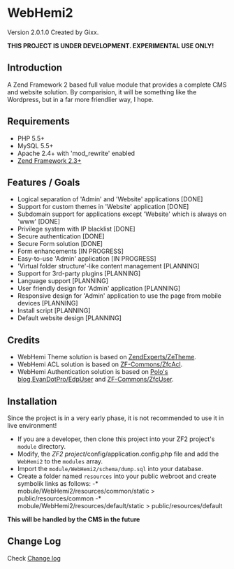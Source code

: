 WebHemi2
========

Version 2.0.1.0 Created by Gixx.

**THIS PROJECT IS UNDER DEVELOPMENT. EXPERIMENTAL USE ONLY!**

Introduction
------------

A Zend Framework 2 based full value module that provides a complete CMS and website solution. By comparision, it will be something like the Wordpress, but in a far more friendlier way, I hope.

Requirements
------------

- PHP 5.5+
- MySQL 5.5+
- Apache 2.4+ with 'mod_rewrite' enabled
- [Zend Framework 2.3+](https://github.com/zendframework/zf2)

Features / Goals
----------------

- Logical separation of 'Admin' and 'Website' applications [DONE]
- Support for custom themes in 'Website' application [DONE]
- Subdomain support for applications except 'Website' which is always on 'www' [DONE]
- Privilege system with IP blacklist [DONE]
- Secure authentication [DONE]
- Secure Form solution [DONE]
- Form enhancements [IN PROGRESS]
- Easy-to-use 'Admin' application [IN PROGRESS]
- 'Virtual folder structure'-like content management [PLANNING]
- Support for 3rd-party plugins [PLANNING]
- Language support [PLANNING]
- User friendly design for 'Admin' application [PLANNING]
- Responsive design for 'Admin' application to use the page from mobile devices [PLANNING]
- Install script [PLANNING]
- Default website design [PLANNING]

Credits
-------

- WebHemi Theme solution is based on [ZendExperts/ZeTheme](https://github.com/ZendExperts/ZeTheme).
- WebHemi ACL solution is based on [ZF-Commons/ZfcAcl](https://github.com/ZF-Commons/ZfcAcl).
- WebHemi Authentication solution is based on [Polo's blog](http://p0l0.binware.org/index.php/2012/02/18/zend-framework-2-authentication-acl-using-eventmanager/),[EvanDotPro/EdpUser](https://github.com/EvanDotPro/EdpUser) and [ZF-Commons/ZfcUser](https://github.com/ZF-Commons/ZfcUser).

Installation
------------

Since the project is in a very early phase, it is not recommended to use it in live environment!

- If you are a developer, then clone this project into your ZF2 project's `module` directory.
- Modify, the *ZF2 project*/config/application.config.php file and add the `WebHemi2` to the `modules` array.
- Import the `module/WebHemi2/schema/dump.sql` into your database.
- Create a folder named `resources` into your public webroot and create symbolik links as follows:
-* mobule/WebHemi2/resources/common/static > public/resources/common
-* mobule/WebHemi2/resources/default/static > public/resources/default

**This will be handled by the CMS in the future**

Change Log
----------

Check [Change log](CHANGELOG.md)

